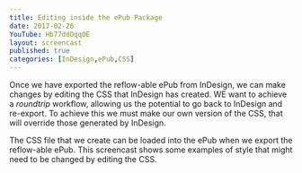 ```yaml
---
title: Editing inside the ePub Package
date: 2017-02-26
YouTube: Hb77ddOqqOE
layout: screencast
published: true
categories: [InDesign,ePub,CSS]
---
```

Once we have exported the reflow-able ePub from InDesign, we can make changes by editing the CSS that InDesign has created. WE want to achieve a *roundtrip* workflow, allowing us the potential to go back to InDesign and re-export. To achieve this we must make our own version of the CSS, that will override those generated by InDesign.

The CSS file that we create can be loaded into the ePub when we export the reflow-able ePub. This screencast shows some examples of style that might need to be changed by editing the CSS.
